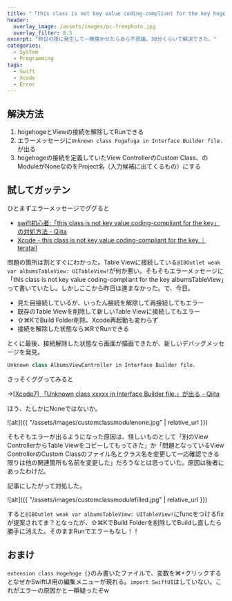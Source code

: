 ```yaml
---
title: "「this class is not key value coding-compliant for the key hogehoge.」エラーの解決（Xcode12.4、Swift 5.3.2）"
header:
  overlay_image: /assets/images/pc-freephoto.jpg
  overlay_filter: 0.5
excerpt: "昨日の夜に発生して一晩寝かせたらあら不思議。30分くらいで解決できた。"
categories:
  - System
  - Programming
tags:
  - Swift
  - Xcode
  - Error
---
```


## 解決方法

1. hogehogeとViewの接続を解除してRunできる
2. エラーメッセージに`Unknown class Fugafuga in Interface Builder file.`が出る
3. hogehogeの接続を定義していたView ControllerのCustom Class、のModuleがNoneなのをProject名（入力候補に出てくるもの）にする

## 試してガッテン

ひとまずエラーメッセージでググると

- [swift初心者:「this class is not key value coding-compliant for the key」の対処方法 - Qiita](https://qiita.com/Atsushi_/items/f7930dd00a2c2ea464cd)
- [Xcode - this class is not key value coding-compliant for the key.｜teratail](https://teratail.com/questions/245328)

問題の箇所は割とすぐにわかった。Table Viewに接続している`@IBOutlet weak var albumsTableView: UITableView!`が何か悪い。そもそもエラーメッセージに「this class is not key value coding-compliant for the key albumsTableView」って書いていたし。しかしここから昨日は進まなかった。で、今日。

- 見た目接続しているが、いったん接続を解除して再接続してもエラー
- 既存のTable Viewを削除して新しいTable Viewに接続してもエラー
- ⇧⌘KでBuild Folder削除、Xcode再起動も変わらず
- 接続を解除した状態なら⌘RでRunできる

とくに最後、接続解除した状態なら画面が描画できたが、新しいデバッグメッセージを発見。

```swift
Unknown class AlbumsViewController in Interface Builder file.
```

さっそくググってみると

→[[Xcode7] 「Unknown class xxxxx in Interface Builder file.」が出る - Qiita](https://qiita.com/eidera/items/f6fd3b1088d7bd6fe523)

ほう、たしかにNoneではないか。

![alt]({{ "/assets/images/customclassmodulenone.jpg" | relative_url }})

そもそもエラーが出るようになった原因は、怪しいものとして「別のView ControllerからTable Viewをコピーしてもってきた」か「問題となっているView ControllerのCustom Classのファイル名とクラス名を変更して一応確認できる限りは他の関連箇所も名前を変更した」だろうなとは思っていた。原因は後者にあったわけだ。

記事にしたがって対処した。

![alt]({{ "/assets/images/customclassmodulefilled.jpg" | relative_url }})

すると`@IBOutlet weak var albumsTableView: UITableView!`にfuncをつけるfixが提案されてま？となったが、⇧⌘KでBuild Folderを削除してBuildし直したら勝手に消えた。そのままRunでエラーもなし！！

## おまけ

`extension class Hogehoge {}`のみ書いたファイルで、変数を⌘+クリックするとなぜかSwiftUI用の編集メニューが現れる。`import SwiftUI`はしていない。これがエラーの原因かと一瞬疑ったぞw

